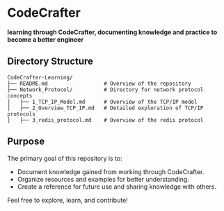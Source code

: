 # CodeCrafter

**learning through CodeCrafter, documenting knowledge and practice to become a better engineer**

## Directory Structure
```plaintext
CodeCrafter-Learning/
├── README.md                  # Overview of the repository
├── Network_Protocol/          # Directory for network protocol concepts
│   ├── 1_TCP_IP_Model.md      # Overview of the TCP/IP model
│   ├── 2_Overview_TCP_IP.md   # Detailed exploration of TCP/IP protocols
│   ├── 3_redis_protocol.md    # Overview of the redis protocol

```

## Purpose
The primary goal of this repository is to:
- Document knowledge gained from working through CodeCrafter.
- Organize resources and examples for better understanding.
- Create a reference for future use and sharing knowledge with others.

Feel free to explore, learn, and contribute!
